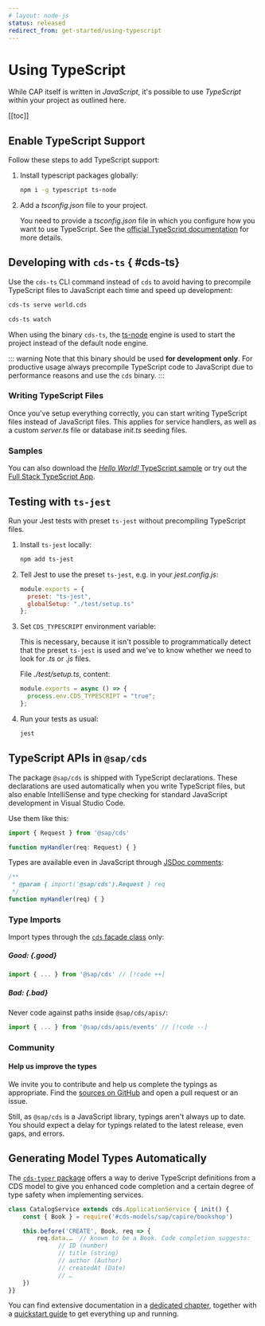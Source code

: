 ```yaml
---
# layout: node-js
status: released
redirect_from: get-started/using-typescript
---
```


# Using TypeScript

While CAP itself is written in _JavaScript_, it's possible to use _TypeScript_ within your project as outlined here.

[[toc]]


## Enable TypeScript Support

Follow these steps to add TypeScript support:

1. Install typescript packages globally:

    ```sh
    npm i -g typescript ts-node
    ```

2. Add a _tsconfig.json_ file to your project.

    You need to provide a _tsconfig.json_ file in which you configure how you want
    to use TypeScript. See the [official TypeScript documentation](https://www.typescriptlang.org/docs/handbook/tsconfig-json.html) for more details.



## Developing with `cds-ts` { #cds-ts}

Use the `cds-ts` CLI command instead of `cds` to avoid having to precompile TypeScript files to JavaScript each time and speed up development:

```sh
cds-ts serve world.cds
```

```sh
cds-ts watch
```

When using the binary `cds-ts`, the [ts-node](https://github.com/TypeStrong/ts-node) engine is used to start the project instead of the default node engine.

::: warning
Note that this binary should be used **for development only**. For productive usage
always precompile TypeScript code to JavaScript due to performance reasons and use the `cds` binary.
:::


### Writing TypeScript Files

Once you've setup everything correctly, you can start writing TypeScript files
instead of JavaScript files. This applies for service handlers, as well as a custom _server.ts_ file or database _init.ts_ seeding files.

### Samples

You can also download the [*Hello World!* TypeScript sample](https://github.com/SAP-samples/cloud-cap-samples/tree/master/hello) or try out the [Full Stack TypeScript App](https://github.com/SAP-samples/btp-full-stack-typescript-app).

## Testing with `ts-jest`

Run your Jest tests with preset `ts-jest` without precompiling TypeScript files.

1. Install `ts-jest` locally:

    ```sh
    npm add ts-jest
    ```

2. Tell Jest to use the preset `ts-jest`, e.g. in your _jest.config.js_:

    ```js
    module.exports = {
      preset: "ts-jest",
      globalSetup: "./test/setup.ts"
    };
    ```

3. Set `CDS_TYPESCRIPT` environment variable:

    This is necessary, because it isn't possible to programmatically detect that the preset `ts-jest` is used and we've to
    know whether we need to look for _.ts_ or _.js_ files.

    File _./test/setup.ts_, content:

    ```js
    module.exports = async () => {
      process.env.CDS_TYPESCRIPT = "true";
    };
    ```

4. Run your tests as usual:

    ```sh
    jest
    ```



## TypeScript APIs in `@sap/cds`

The package `@sap/cds` is shipped with TypeScript declarations. These declarations are used automatically when you write TypeScript files, but also enable IntelliSense and type checking for standard JavaScript development in Visual Studio Code.

Use them like this:

```ts
import { Request } from '@sap/cds'

function myHandler(req: Request) { }
```

Types are available even in JavaScript through [JSDoc comments](https://jsdoc.app/):

```js
/**
 * @param { import('@sap/cds').Request } req
 */
function myHandler(req) { }
```

### Type Imports

Import types through the [`cds` facade class](../node.js/cds-facade) only:

##### **Good:** {.good}

```ts
import { ... } from '@sap/cds' // [!code ++]
```

##### **Bad:** {.bad}

Never code against paths inside `@sap/cds/apis/`:

```ts
import { ... } from '@sap/cds/apis/events' // [!code --]
```

### Community

#### Help us improve the types

We invite you to contribute and help us complete the typings as appropriate.  Find the [sources on GitHub](https://github.com/cap-js/cds-types) and open a pull request or an issue.

Still, as `@sap/cds` is a JavaScript library, typings aren't always up to date. You should expect a delay for typings related to the latest release, even gaps, and errors.



## Generating Model Types Automatically

The [`cds-typer` package](https://www.npmjs.com/package/@cap-js/cds-typer) offers a way to derive TypeScript definitions from a CDS model to give you enhanced code completion and a certain degree of type safety when implementing services.

```js
class CatalogService extends cds.ApplicationService { init() {
    const { Book } = require('#cds-models/sap/capire/bookshop')

    this.before('CREATE', Book, req => {
        req.data.…  // known to be a Book. Code completion suggests:
              // ID (number)
              // title (string)
              // author (Author)
              // createdAt (Date)
              // …
    })
}}
```

You can find extensive documentation in a [dedicated chapter](../tools/cds-typer), together with a [quickstart guide](../tools/cds-typer#cds-typer-vscode) to get everything up and running.
